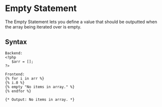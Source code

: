 Empty Statement
==================
The Empty Statement lets you define a value that should be outputted when the array being iterated over is empty.

Syntax
--------------
```
Backend:
<?php
   $arr = [];
?>

Frontend:
{% for i in arr %}
{% i.0 %}
{% empty "No items in array." %}
{% endfor %}

{* Output: No items in array. *}
```